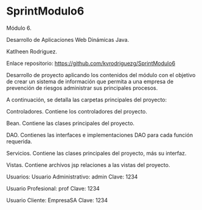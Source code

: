 # SprintModulo6

Módulo 6.

Desarrollo de Aplicaciones Web Dinámicas Java.

Katlheen Rodriguez.

Enlace repositorio: https://github.com/kvrodriguezg/SprintModulo6

Desarrollo de proyecto aplicando los contenidos del módulo con el objetivo de crear un sistema de información que permita a una empresa de prevención de riesgos administrar sus principales procesos.

A continuación, se detalla las carpetas principales del proyecto:

Controladores. Contiene los controladores del proyecto.

Bean. Contiene las clases principales del proyecto. 

DAO. Contienes las interfaces e implementaciones DAO para cada función requerida.

Servicios. Contiene las clases principales del proyecto, más su interfaz.

Vistas. Contiene archivos jsp relaciones a las vistas del proyecto.

Usuarios:
Usuario Administrativo: admin
Clave: 1234

Usuario Profesional: prof
Clave: 1234

Usuario Cliente: EmpresaSA
Clave: 1234
